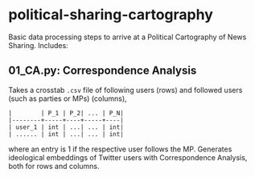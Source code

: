 # political-sharing-cartography
Basic data processing steps to arrive at a Political Cartography of News Sharing. Includes:
## 01_CA.py: Correspondence Analysis
Takes a crosstab `.csv` file of following users (rows) and followed users (such as parties or MPs) (columns), 
```
|        | P_1 | P_2| ... | P_N|
|--------+-----+----+-----+----|
| user_1 | int | ...| ... | int|
| ...... | int | ...| ... | int|
```
where an entry is 1 if the respective user follows the MP. Generates ideological embeddings of Twitter users with Correspondence Analysis, both for rows and columns. 
